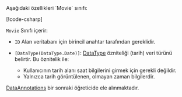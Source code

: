 <!-- THIS INCLUDE USED BY MVC AND RP --> Aşağıdaki özellikleri `Movie` sınıfı:

[!code-csharp[](~/tutorials/razor-pages/razor-pages-start/sample/RazorPagesMovie22/Models/Movie.cs?name=snippet1)]

`Movie` Sınıfı içerir:

* `ID` Alan veritabanı için birincil anahtar tarafından gereklidir.
* `[DataType(DataType.Date)]`:  [DataType](/dotnet/api/microsoft.aspnetcore.mvc.dataannotations.internal.datatypeattributeadapter) özniteliği (tarih) veri türünü belirtir. Bu öznitelik ile:

  * Kullanıcının tarih alanı saat bilgilerini girmek için gerekli değildir.
  * Yalnızca tarih görüntülenen, olmayan zaman bilgilerdir.

[DataAnnotations](/dotnet/api/system.componentmodel.dataannotations) bir sonraki öğreticide ele alınmaktadır.